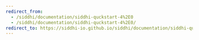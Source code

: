 ```yaml
---
redirect_from:
  - /siddhi/documentation/siddhi-quckstart-4%2E0
  - /siddhi/documentation/siddhi-quckstart-4%2E0/
redirect_to: https://siddhi-io.github.io/siddhi/documentation/siddhi-quckstart-4%2E0/
---
```

